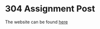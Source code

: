 # 304 Assignment Post

The website can be found [here](https://reverent-shirley-d30197.netlify.app/)
